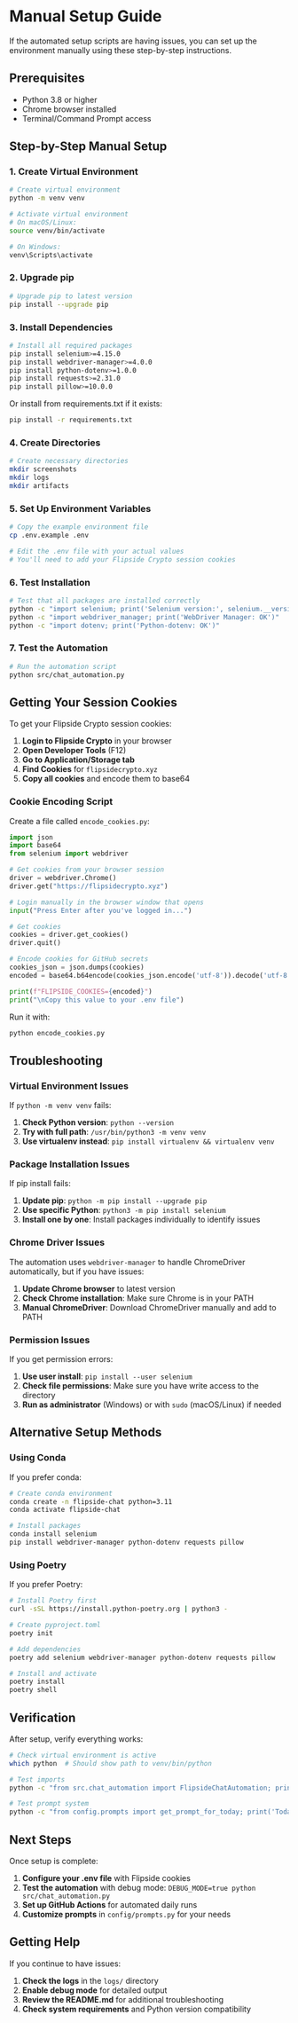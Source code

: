 # Manual Setup Guide

If the automated setup scripts are having issues, you can set up the environment manually using these step-by-step instructions.

## Prerequisites

- Python 3.8 or higher
- Chrome browser installed
- Terminal/Command Prompt access

## Step-by-Step Manual Setup

### 1. Create Virtual Environment

```bash
# Create virtual environment
python -m venv venv

# Activate virtual environment
# On macOS/Linux:
source venv/bin/activate

# On Windows:
venv\Scripts\activate
```

### 2. Upgrade pip

```bash
# Upgrade pip to latest version
pip install --upgrade pip
```

### 3. Install Dependencies

```bash
# Install all required packages
pip install selenium>=4.15.0
pip install webdriver-manager>=4.0.0
pip install python-dotenv>=1.0.0
pip install requests>=2.31.0
pip install pillow>=10.0.0
```

Or install from requirements.txt if it exists:

```bash
pip install -r requirements.txt
```

### 4. Create Directories

```bash
# Create necessary directories
mkdir screenshots
mkdir logs
mkdir artifacts
```

### 5. Set Up Environment Variables

```bash
# Copy the example environment file
cp .env.example .env

# Edit the .env file with your actual values
# You'll need to add your Flipside Crypto session cookies
```

### 6. Test Installation

```bash
# Test that all packages are installed correctly
python -c "import selenium; print('Selenium version:', selenium.__version__)"
python -c "import webdriver_manager; print('WebDriver Manager: OK')"
python -c "import dotenv; print('Python-dotenv: OK')"
```

### 7. Test the Automation

```bash
# Run the automation script
python src/chat_automation.py
```

## Getting Your Session Cookies

To get your Flipside Crypto session cookies:

1. **Login to Flipside Crypto** in your browser
2. **Open Developer Tools** (F12)
3. **Go to Application/Storage tab**
4. **Find Cookies** for `flipsidecrypto.xyz`
5. **Copy all cookies** and encode them to base64

### Cookie Encoding Script

Create a file called `encode_cookies.py`:

```python
import json
import base64
from selenium import webdriver

# Get cookies from your browser session
driver = webdriver.Chrome()
driver.get("https://flipsidecrypto.xyz")

# Login manually in the browser window that opens
input("Press Enter after you've logged in...")

# Get cookies
cookies = driver.get_cookies()
driver.quit()

# Encode cookies for GitHub secrets
cookies_json = json.dumps(cookies)
encoded = base64.b64encode(cookies_json.encode('utf-8')).decode('utf-8')

print(f"FLIPSIDE_COOKIES={encoded}")
print("\nCopy this value to your .env file")
```

Run it with:
```bash
python encode_cookies.py
```

## Troubleshooting

### Virtual Environment Issues

If `python -m venv venv` fails:

1. **Check Python version**: `python --version`
2. **Try with full path**: `/usr/bin/python3 -m venv venv`
3. **Use virtualenv instead**: `pip install virtualenv && virtualenv venv`

### Package Installation Issues

If pip install fails:

1. **Update pip**: `python -m pip install --upgrade pip`
2. **Use specific Python**: `python3 -m pip install selenium`
3. **Install one by one**: Install packages individually to identify issues

### Chrome Driver Issues

The automation uses `webdriver-manager` to handle ChromeDriver automatically, but if you have issues:

1. **Update Chrome browser** to latest version
2. **Check Chrome installation**: Make sure Chrome is in your PATH
3. **Manual ChromeDriver**: Download ChromeDriver manually and add to PATH

### Permission Issues

If you get permission errors:

1. **Use user install**: `pip install --user selenium`
2. **Check file permissions**: Make sure you have write access to the directory
3. **Run as administrator** (Windows) or with `sudo` (macOS/Linux) if needed

## Alternative Setup Methods

### Using Conda

If you prefer conda:

```bash
# Create conda environment
conda create -n flipside-chat python=3.11
conda activate flipside-chat

# Install packages
conda install selenium
pip install webdriver-manager python-dotenv requests pillow
```

### Using Poetry

If you prefer Poetry:

```bash
# Install Poetry first
curl -sSL https://install.python-poetry.org | python3 -

# Create pyproject.toml
poetry init

# Add dependencies
poetry add selenium webdriver-manager python-dotenv requests pillow

# Install and activate
poetry install
poetry shell
```

## Verification

After setup, verify everything works:

```bash
# Check virtual environment is active
which python  # Should show path to venv/bin/python

# Test imports
python -c "from src.chat_automation import FlipsideChatAutomation; print('✅ Import successful')"

# Test prompt system
python -c "from config.prompts import get_prompt_for_today; print('Today\\'s prompt:', get_prompt_for_today()[:50] + '...')"
```

## Next Steps

Once setup is complete:

1. **Configure your .env file** with Flipside cookies
2. **Test the automation** with debug mode: `DEBUG_MODE=true python src/chat_automation.py`
3. **Set up GitHub Actions** for automated daily runs
4. **Customize prompts** in `config/prompts.py` for your needs

## Getting Help

If you continue to have issues:

1. **Check the logs** in the `logs/` directory
2. **Enable debug mode** for detailed output
3. **Review the README.md** for additional troubleshooting
4. **Check system requirements** and Python version compatibility
